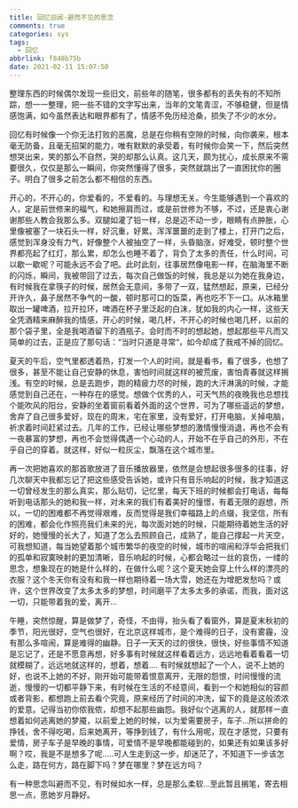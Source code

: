 ```yaml
---
title: 回忆旧闻-避而不见的思念
comments: true
categories: sys
tags:
  - 回忆
abbrlink: f848b75b
date: 2021-02-11 15:07:50
---
```


整理东西的时候偶尔发现一些旧文，前些年的随笔，很多都有的丢失有的不知所踪，想一一整理，把一些不错的文字写出来，当年的文笔青涩，不够稳健，但是情感饱满，如今虽然表达和眼界都有了，情感不免历经沧桑，损失了不少的水分。
<!--more-->

回忆有时候像一个你无法打败的恶魔，总是在你稍有空隙的时候，向你袭来，根本毫无防备，且毫无招架的能力，唯有默默的承受着，有时候你会笑一下，然后突然想哭出来，笑的那么不自然，哭的却那么认真。这几天，颇为扰心，成长原来不需要很久，仅仅是那么一瞬间，你突然懂得了很多，突然就跳出了一直困扰你的圈子。明白了很多之前怎么都不相信的东西。

开心的，不开心的，你爱看的，不爱看的。与理想无关。今生能够遇到一个喜欢的人，定是前世修来的福气，和她擦肩而过，或是前世修为不够，不过，还是衷心谢谢那些人教会我那么多。双腿如灌了铅一样，总是迈不动一步，眼睛有点肿胀，心里像被塞了一块石头一样，好沉重，好累。浑浑噩噩的走到了楼上，打开门之后，感觉到浑身没有力气，好像整个人被抽空了一样，头昏脑涨，好难受，顿时整个世界都亮起了红灯，那么累，却怎么也睡不着了，背负了太多的责任，什么时间，可以歇一歇呢？可能永远不会了吧。此时此刻，往事居然像电影一样，在脑海里不断的闪烁，瞬间，我被带回了过去，每次自己做饭的时候，我总是以为她在我身边，有时候我在拿筷子的时候，居然会无意间，多带了一双，猛然想起，原来，已经分开许久，鼻子居然不争气的一酸，顿时那可口的饭菜，再也吃不下一口。从冰箱里取出一罐啤酒，拉开拉环，啤酒在杯子里泛起的白沫，犹如我的内心一样，这些天全凭酒精来麻醉我的情感，开心的时候，喝几杯，不开心的时候也喝几杯，以前的那个袋子里，全是我喝酒留下的酒瓶子。会时而不时的想起她，想起那些平凡而又简单的过去，正是应了那句话：“当时只道是寻常“，如今却成了我戒不掉的回忆。

夏天的午后，空气里都透着热，打发一个人的时间，就是看书，看了很多，也想了很多，甚至不能让自己安静的休息，害怕时间就这样的被荒废，害怕青春就这样搁浅。有空的时候，总是去跑步，跑的精疲力尽的时候，跑的大汗淋漓的时候，才能感觉到自己还在，一种存在的感觉。想做个优秀的人，可天气热的夜晚我也总想找个能吹风的阳台，安静的坐着窗前看着外面的这个世界，可为了哪些遥远的梦想，舍弃了自己很多爱好，现在的周末，宅在家里，没有爱好，打开电脑，关掉电脑，祈求着时间赶紧过去。几年的工作，已经让哪些梦想的激情慢慢消退，再也不会有一夜暴富的梦想，再也不会觉得偶遇一个心动的人，开始不在乎自己的外形，不在乎自己的穿着。就这样，好似一粒灰尘，飘落在这个城市里。

再一次把她喜欢的那首歌放进了音乐播放器里，依然是会想起很多很多的往事，好几次聊天中我都忘记了把这些感受告诉她，或许只有音乐响起的时候，我才知道这一切曾经发生的那么真实，那么贴切，记忆里，每天下班的时候都会打电话，每每听到电话那头的她和我一样，对未来的我们有着美好的憧憬，有着无限的遐想，所以，一切的困难都不再觉得艰难，反而觉得是我们幸福路上的点缀，我坚信，所有的困难，都会化作照亮我们未来的光，每次面对她的时候，只能期待着她生活的好好的，她慢慢的长大了，知道了怎么去照顾自己，成熟了，能自己撑起一片天空，可我想知道，每当她望着那个城市繁华的夜空的时候，城市的喧闹和浮华会把我们的孤单和寂寞映射的更加清晰，音乐响起的时候，心都会略过一丝的哀伤，一缕的思念，想象现在的她是什么样的，在做什么呢？这个夏天她会穿上什么样的漂亮的衣服？这个冬天你有没有和我一样也期待着一场大雪，她还在为增肥发愁吗？或许，这个世界改变了太多太多的梦想，时间磨平了太多太多的承诺，而我，面对这一切，只能带着我的爱，离开...

午睡，突然惊醒，算是做梦了，奇怪，不由得，抬头看了看窗外，算是夏末秋初的季节，阳光很好，空气也很好，在北京这样城市，是个难得的日子，没有雾霾，没有那么多喧闹，算是难得的幽静。日子一天天的过的很快，很快，好些事情不知道是忘记了，还是不愿意再想，好多事有时候就这样看着远方，远远地看着看着一切就模糊了，远远地就这样的，想着，想着....  有时候就想起了一个人，说不上她的好，也说不上她的不好，刚开始可能带着恨意离开，无限的怨恨，时间慢慢的流逝，慢慢的一切都平静下来，有时候在生活的不经意间，看到一个和她相似的容颜或者背影，都想跑上前去看个究竟，原来经历了时间的冲洗，留下的竟是这般浓浓的爱意。记得当初你侬我侬，却想不起那些幽怨。我好似个逃离的人，就那样一直想着如何逃离她的梦魇，以前爱上她的时候，以为爱需要房子，车子...所以拼命的挣钱，舍不得吃喝，后来她离开，等挣到钱了，有什么用呢，现在才感觉，只要有爱情，房子车子是早晚的事情，可爱情不是早晚都能碰到的，如果还有如果该多好啊？哎，我是不是想多了呢.....可人生走到这一步，却迷茫了，不知道下一步该怎么走，路在何方，路在脚下吗？梦在哪里？梦在远方吗？

有一种思念叫避而不见，有时候如水一样，总是那么柔软...至此暂且搁笔，寄去相思一点，愿她岁月静好。
